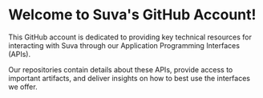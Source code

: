 # Welcome to Suva's GitHub Account!

This GitHub account is dedicated to providing key technical resources for interacting with Suva through our Application Programming Interfaces (APIs).

Our repositories contain details about these APIs, provide access to important artifacts, and deliver insights on how to best use the interfaces we offer.

